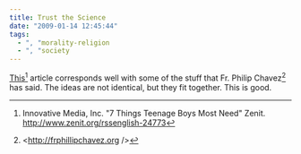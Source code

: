 ```yaml
---
title: Trust the Science
date: "2009-01-14 12:45:44"
tags:
  - ", "morality-religion
  - ", "society
---
```

<a href="http://www.zenit.org/article-24773?l=english">This</a>[^20090114-1] article corresponds well with some of the stuff that Fr. Philip Chavez[^20090114-2] has said.  The ideas are not identical, but they fit together.  This is good.

[^20090114-1]: Innovative Media, Inc.  "7 Things Teenage Boys Most Need" Zenit. <http://www.zenit.org/rssenglish-24773>

[^20090114-2]: <http://frphillipchavez.org />


